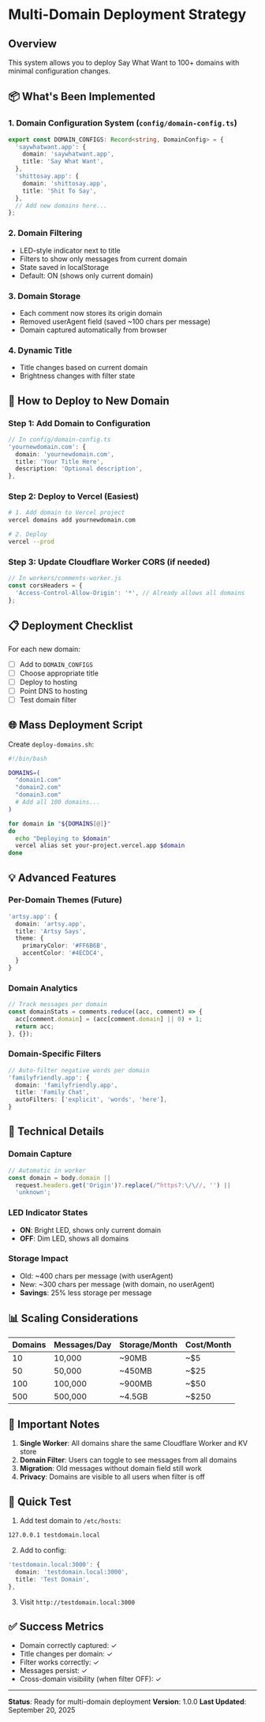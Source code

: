 # Multi-Domain Deployment Strategy

## Overview
This system allows you to deploy Say What Want to 100+ domains with minimal configuration changes.

## 📦 What's Been Implemented

### 1. **Domain Configuration System** (`config/domain-config.ts`)
```typescript
export const DOMAIN_CONFIGS: Record<string, DomainConfig> = {
  'saywhatwant.app': {
    domain: 'saywhatwant.app',
    title: 'Say What Want',
  },
  'shittosay.app': {
    domain: 'shittosay.app', 
    title: 'Shit To Say',
  },
  // Add new domains here...
};
```

### 2. **Domain Filtering**
- LED-style indicator next to title
- Filters to show only messages from current domain
- State saved in localStorage
- Default: ON (shows only current domain)

### 3. **Domain Storage**
- Each comment now stores its origin domain
- Removed userAgent field (saved ~100 chars per message)
- Domain captured automatically from browser

### 4. **Dynamic Title**
- Title changes based on current domain
- Brightness changes with filter state

## 🚀 How to Deploy to New Domain

### Step 1: Add Domain to Configuration
```typescript
// In config/domain-config.ts
'yournewdomain.com': {
  domain: 'yournewdomain.com',
  title: 'Your Title Here',
  description: 'Optional description',
},
```

### Step 2: Deploy to Vercel (Easiest)
```bash
# 1. Add domain to Vercel project
vercel domains add yournewdomain.com

# 2. Deploy
vercel --prod
```

### Step 3: Update Cloudflare Worker CORS (if needed)
```javascript
// In workers/comments-worker.js
const corsHeaders = {
  'Access-Control-Allow-Origin': '*', // Already allows all domains
};
```

## 📋 Deployment Checklist

For each new domain:
- [ ] Add to `DOMAIN_CONFIGS` 
- [ ] Choose appropriate title
- [ ] Deploy to hosting
- [ ] Point DNS to hosting
- [ ] Test domain filter

## 🌐 Mass Deployment Script

Create `deploy-domains.sh`:
```bash
#!/bin/bash

DOMAINS=(
  "domain1.com"
  "domain2.com"
  "domain3.com"
  # Add all 100 domains...
)

for domain in "${DOMAINS[@]}"
do
  echo "Deploying to $domain"
  vercel alias set your-project.vercel.app $domain
done
```

## 💡 Advanced Features

### Per-Domain Themes (Future)
```typescript
'artsy.app': {
  domain: 'artsy.app',
  title: 'Artsy Says',
  theme: {
    primaryColor: '#FF6B6B',
    accentColor: '#4ECDC4',
  }
}
```

### Domain Analytics
```typescript
// Track messages per domain
const domainStats = comments.reduce((acc, comment) => {
  acc[comment.domain] = (acc[comment.domain] || 0) + 1;
  return acc;
}, {});
```

### Domain-Specific Filters
```typescript
// Auto-filter negative words per domain
'familyfriendly.app': {
  domain: 'familyfriendly.app',
  title: 'Family Chat',
  autoFilters: ['explicit', 'words', 'here'],
}
```

## 🔧 Technical Details

### Domain Capture
```javascript
// Automatic in worker
const domain = body.domain || 
  request.headers.get('Origin')?.replace(/^https?:\/\//, '') || 
  'unknown';
```

### LED Indicator States
- **ON**: Bright LED, shows only current domain
- **OFF**: Dim LED, shows all domains

### Storage Impact
- Old: ~400 chars per message (with userAgent)
- New: ~300 chars per message (with domain, no userAgent)
- **Savings**: 25% less storage per message

## 📊 Scaling Considerations

| Domains | Messages/Day | Storage/Month | Cost/Month |
|---------|-------------|---------------|------------|
| 10      | 10,000      | ~90MB         | ~$5        |
| 50      | 50,000      | ~450MB        | ~$25       |
| 100     | 100,000     | ~900MB        | ~$50       |
| 500     | 500,000     | ~4.5GB        | ~$250      |

## 🚨 Important Notes

1. **Single Worker**: All domains share the same Cloudflare Worker and KV store
2. **Domain Filter**: Users can toggle to see messages from all domains
3. **Migration**: Old messages without domain field still work
4. **Privacy**: Domains are visible to all users when filter is off

## 🎯 Quick Test

1. Add test domain to `/etc/hosts`:
```bash
127.0.0.1 testdomain.local
```

2. Add to config:
```typescript
'testdomain.local:3000': {
  domain: 'testdomain.local:3000',
  title: 'Test Domain',
},
```

3. Visit `http://testdomain.local:3000`

## ✅ Success Metrics

- Domain correctly captured: ✓
- Title changes per domain: ✓
- Filter works correctly: ✓
- Messages persist: ✓
- Cross-domain visibility (when filter OFF): ✓

---

**Status**: Ready for multi-domain deployment
**Version**: 1.0.0
**Last Updated**: September 20, 2025
